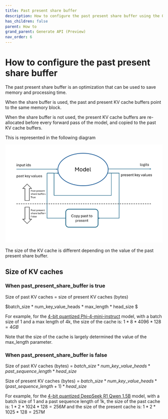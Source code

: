 ```yaml
---
title: Past present share buffer
description: How to configure the past present share buffer using the ONNX Runtime generate() API
has_children: false
parent: How to
grand_parent: Generate API (Preview)
nav_order: 6
---
```


# How to configure the past present share buffer

The past present share buffer is an optimization that can be used to save memory and processing time.

When the share buffer is used, the past and present KV cache buffers point to the same memory block.

When the share buffer is not used, the present KV cache buffers are re-allocated before every forward pass of the model, and copied to the past KV cache buffers.

This is represented in the following diagram

![alt text](../../../images/past-present-share-buffer.png)

The size of the KV cache is different depending on the value of the past present share buffer.


## Size of KV caches

### When past_present_share_buffer is true

Size of past KV caches = size of present KV caches (bytes)

$batch\_size * num\_key\_value\_heads * max\_length * head\_size
$

For example, for the [4-bit quantized Phi-4-mini-instruct](https://huggingface.co/microsoft/Phi-4-mini-instruct-onnx) model, with a batch size of 1 and a max length of 4k, the size of the cache is: $1 * 8 * 4096 * 128 = 4GB$


Note that the size of the cache is largely determined the value of the max_length parameter.


### When past_present_share_buffer is false

Size of past KV caches (bytes) = $batch\_size * num\_key\_value\_heads * past\_sequence\_length * head\_size$

Size of present KV caches (bytes) = $batch\_size *  num\_key\_value\_heads * (past\_sequence\_length + 1) *  head\_size$

For example, for the [4-bit quantized DeepSeek R1 Qwen 1.5B](https://huggingface.co/onnxruntime/DeepSeek-R1-Distill-ONNX) model, with a batch size of 1 and a past sequence length of 1k, the size of the past cache is: $1 * 2 * 1024 * 128 = 256M$ and the size of the present cache is: $1 * 2 * 1025 * 128 = 257M$




